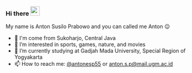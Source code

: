 ### Hi there <a href="https://www.gautamkrishnar.com/"><img src="https://media.giphy.com/media/hvRJCLFzcasrR4ia7z/giphy.gif" width="25px"></a>
My name is Anton Susilo Prabowo and you can called me Anton :wink: 

- 📍 I'm come from Sukoharjo, Central Java
- 👀 I’m interested in sports, games, nature, and movies
- 🌱 I’m currently studying at Gadjah Mada University, Special Region of Yogyakarta 
- 📫 How to reach me: [@antonesp55](https://instagram.com/antonesp55) or [anton.s.p@mail.ugm.ac.id](https://mail.google.com/mail/u/0/#inbox)
<!---
antonesp55/antonesp55 is a ✨ special ✨ repository because its `README.md` (this file) appears on your GitHub profile.
You can click the Preview link to take a look at your changes.
--->
